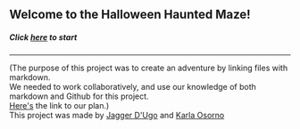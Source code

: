 ## Welcome to the Halloween Haunted Maze!
##### Click [here](home.md) to start

---

(The purpose of this project was to create an adventure by linking files with markdown.  
We needed to work collaboratively, and use our knowledge of both markdown and Github for this project.  
[Here's](https://docs.google.com/drawings/d/1mgqq6edzLa046faLSAlDvM22Anklye8fW-BLpPxm44w/edit) the link to our plan.)  
This project was made by [Jagger D'Ugo](https://github.com/JaggerD7932) and [Karla Osorno](https://github.com/karlao3976)